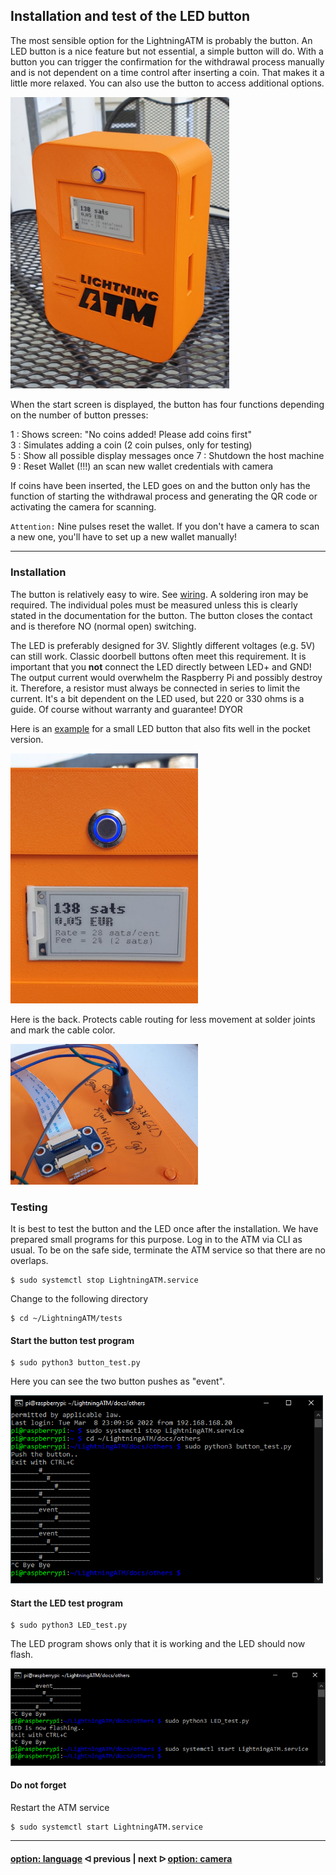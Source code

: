 ##  Installation and test of the LED button

The most sensible option for the LightningATM is probably the button. An LED button is a nice feature but not essential, a simple button will do. 
With a button you can trigger the confirmation for the withdrawal process manually and is not dependent on a time control after inserting a coin. 
That makes it a little more relaxed. You can also use the button to access additional options.

<img src="../pictures/button_ATM.jpg" width="350">

When the start screen is displayed, the button has four functions depending on the number of button presses:

1 : Shows screen: "No coins added! Please add coins first"  
3 : Simulates adding a coin (2 coin pulses, only for testing)  
5 : Show all possible display messages once 
7 : Shutdown the host machine  
9 : Reset Wallet (!!!) an scan new wallet credentials with camera  

If coins have been inserted, the LED goes on and the button only has the function of starting the withdrawal process and generating the QR code or activating the camera for scanning.

`Attention:` Nine pulses reset the wallet. If you don't have a camera to scan a new one, you'll have to set up a new wallet manually!

---

### Installation
  
The button is relatively easy to wire. See [wiring](/docs/guide/wiring.md). A soldering iron may be required. The individual poles must be measured unless this is clearly stated in the documentation for the button. The button closes the contact and is therefore NO (normal open) switching.

The LED is preferably designed for 3V. Slightly different voltages (e.g. 5V) can still work. Classic doorbell buttons often meet this requirement.
It is important that you **not** connect the LED directly between LED+ and GND! The output current would overwhelm the Raspberry Pi and possibly destroy it. Therefore, a resistor must always be connected in series to limit the current. It's a bit dependent on the LED used, but 220 or 330 ohms is a guide. Of course without warranty and guarantee! DYOR

Here is an [example](https://www.amazon.de/dp/B00UFNI47I/) for a small LED button that also fits well in the pocket version.

<img src="../pictures/button_front.jpg" width="300">

Here is the back. Protects cable routing for less movement at solder joints and mark the cable color. 

<img src="../pictures/button_back.jpg" width="300">

### Testing

It is best to test the button and the LED once after the installation. We have prepared small programs for this purpose. Log in to the ATM via CLI as usual. To be on the safe side, terminate the ATM service so that there are no overlaps.

	$ sudo systemctl stop LightningATM.service

Change to the following directory

	$ cd ~/LightningATM/tests

#### Start the button test program

    $ sudo python3 button_test.py
    
Here you can see the two button pushes as "event".

<img src="../pictures/button_button_test.png" width="500">

####   Start the LED test program

    $ sudo python3 LED_test.py
    
The LED program shows only that it is working and the LED should now flash.

<img src="../pictures/button_LED_test.png" width="600">

#### Do not forget

 Restart the ATM service

    $ sudo systemctl start LightningATM.service

---

#### [option: language](/docs/guide/languages.md)  ᐊ  previous | next  ᐅ  [option: camera](/docs/guide/camera.md)
